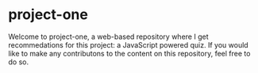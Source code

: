 # project-one
Welcome to project-one, a web-based repository where I get recommedations for this project: a JavaScript powered quiz. If you would like to make any contributons to the content on this repository, feel free to do so.
